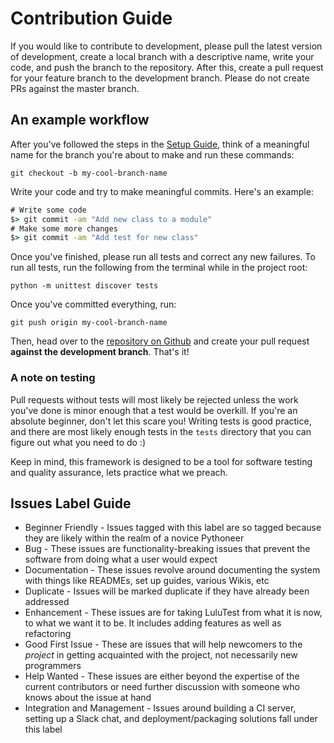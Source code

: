 # Contribution Guide

If you would like to contribute to development, please pull the latest version of development,
create a local branch with a descriptive name, write your code, and push the branch to the
repository. After this, create a pull request for your feature branch to the development branch.
Please do not create PRs against the master branch.

## An example workflow

After you've followed the steps in the [Setup Guide](./SETUP.md), think of a meaningful
name for the branch you're about to make and run these commands:

`git checkout -b my-cool-branch-name`

Write your code and try to make meaningful commits. Here's an example:

```cmd
# Write some code
$> git commit -am "Add new class to a module"
# Make some more changes
$> git commit -am "Add test for new class"
 ```

Once you've finished, please run all tests and correct any new failures. To run
all tests, run the following from the terminal while in the project root:

`python -m unittest discover tests`

Once you've committed everything, run:

`git push origin my-cool-branch-name`

Then, head over to the [repository on Github](https://github.com/erik-whiting/LuluTest)
and create your pull request **against the development branch**. That's it!

### A note on testing

Pull requests without tests will most likely be rejected unless the work
you've done is minor enough that a test would be overkill. If you're an
absolute beginner, don't let this scare you! Writing tests is good practice,
and there are most likely enough tests in the `tests`
directory that you can figure out what you need to do :)

Keep in mind, this framework is designed to be a tool for software testing
and quality assurance, lets practice what we preach.

## Issues Label Guide

* Beginner Friendly - Issues tagged with this label are so tagged because they
are likely within the realm of a novice Pythoneer
* Bug - These issues are functionality-breaking issues that prevent the
software from doing what a user would expect
* Documentation - These issues revolve around documenting the system with
things like READMEs, set up guides, various Wikis, etc
* Duplicate - Issues will be marked duplicate if they have already been
addressed
* Enhancement - These issues are for taking LuluTest from what it is now, to
what we want it to be. It includes adding features as well as refactoring
* Good First Issue - These are issues that will help newcomers to the *project*
in getting acquainted with the project, not necessarily new programmers
* Help Wanted - These issues are either beyond the expertise of the current
contributors or need further discussion with someone who knows about the issue
at hand
* Integration and Management - Issues around building a CI server, setting up a
Slack chat, and deployment/packaging solutions fall under this label
